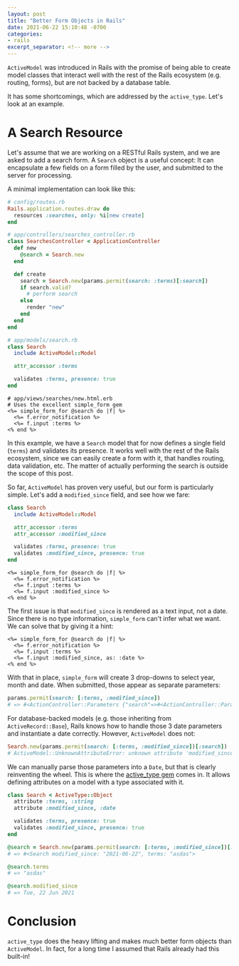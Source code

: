 ```yaml
---
layout: post
title: "Better Form Objects in Rails"
date: 2021-06-22 15:10:48 -0700
categories:
- rails
excerpt_separator: <!-- more -->
---
```


`ActiveModel` was introduced in Rails with the promise of being able to create model classes that interact well with the rest of the Rails ecosystem (e.g. routing, forms), but are not backed by a database table.

It has some shortcomings, which are addressed by the `active_type`. Let's look at an example.

<!-- more -->

# A Search Resource

Let's assume that we are working on a RESTful Rails system, and we are asked to add a search form. A `Search` object is a useful concept: It can encapsulate a few fields on a form filled by the user, and submitted to the server for processing.

A minimal implementation can look like this:

```ruby
# config/routes.rb
Rails.application.routes.draw do
  resources :searches, only: %i[new create]
end

# app/controllers/searches_controller.rb
class SearchesController < ApplicationController
  def new
    @search = Search.new
  end

  def create
    search = Search.new(params.permit(search: :terms)[:search])
    if search.valid?
      # perform search
    else
      render "new"
    end
  end
end

# app/models/search.rb
class Search
  include ActiveModel::Model

  attr_accessor :terms

  validates :terms, presence: true
end
```

```erb
# app/views/searches/new.html.erb
# Uses the excellent simple_form gem
<%= simple_form_for @search do |f| %>
  <%= f.error_notification %>
  <%= f.input :terms %>
<% end %>
```

In this example, we have a `Search` model that for now defines a single field (`terms`) and validates its presence. It works well with the rest of the Rails ecosystem, since we can easily create a form with it, that handles routing, data validation, etc. The matter of actually performing the search is outside the scope of this post.

So far, `ActiveModel` has proven very useful, but our form is particularly simple. Let's add a `modified_since` field, and see how we fare:

```ruby
class Search
  include ActiveModel::Model

  attr_accessor :terms
  attr_accessor :modified_since

  validates :terms, presence: true
  validates :modified_since, presence: true
end
```

```erb
<%= simple_form_for @search do |f| %>
  <%= f.error_notification %>
  <%= f.input :terms %>
  <%= f.input :modified_since %>
<% end %>
```

The first issue is that `modified_since` is rendered as a text input, not a date. Since there is no type information, `simple_form` can't infer what we want. We can solve that by giving it a hint:

```erb
<%= simple_form_for @search do |f| %>
  <%= f.error_notification %>
  <%= f.input :terms %>
  <%= f.input :modified_since, as: :date %>
<% end %>
```

With that in place, `simple_form` will create 3 drop-downs to select year, month and date. When submitted, those appear as separate parameters:

```ruby
params.permit(search: [:terms, :modified_since])
# => #<ActionController::Parameters {"search"=>#<ActionController::Parameters {"terms"=>"", "modified_since(1i)"=>"2021", "modified_since(2i)"=>"6", "modified_since(3i)"=>"22"} permitted: true>} permitted: true>
```

For database-backed models (e.g. those inheriting from `ActiveRecord::Base`), Rails knows how to handle those 3 date parameters and instantiate a date correctly. However, `ActiveModel` does not:

```ruby
Search.new(params.permit(search: [:terms, :modified_since])[:search])
# ActiveModel::UnknownAttributeError: unknown attribute 'modified_since(1i)' for Search
```

We can manually parse those parameters into a `Date`, but that is clearly reinventing the wheel. This is where the [active_type gem](https://github.com/makandra/active_type) comes in. It allows defining attributes on a model with a type associated with it.

```ruby
class Search < ActiveType::Object
  attribute :terms, :string
  attribute :modified_since, :date

  validates :terms, presence: true
  validates :modified_since, presence: true
end

```

```ruby
@search = Search.new(params.permit(search: [:terms, :modified_since])[:search])
# => #<Search modified_since: "2021-06-22", terms: "asdas">

@search.terms
# => "asdas"

@search.modified_since
# => Tue, 22 Jun 2021
```

# Conclusion

`active_type` does the heavy lifting and makes much better form objects than `ActiveModel`. In fact, for a long time I assumed that Rails already had this built-in!

